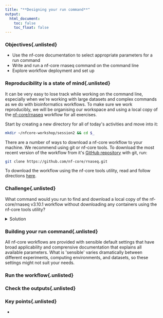```yaml
---
title: "**Designing your run command**"
output:
  html_document:
    toc: false
    toc_float: false
---
```


<div class="objectives">
  
### Objectives{.unlisted}

- Use the nf-core documentation to select appropriate parameters for a run command 
- Write and run a nf-core rnaseq command on the command line 
- Explore workflow deployment and set up 

</div>

### **Reproducibility is a state of mind**{.unlisted}

It can be very easy to lose track while working on the command line, especially when we're working with large datasets and complex commands as we do with bioinformatics workflows. To make sure we work reproducibly, we will be organising our workspace and using a local copy of the [nf-core/rnaseq](https://nf-co.re/rnaseq) workflow for all exercises. 

Start by creating a new directory for all of today's activities and move into it: 

```bash
mkdir ~/nfcore-workshop/session2 && cd $_
```

There are a number of ways to download a nf-core workflow to your machine. We recommend using git or nf-core tools. To download the most recent version of the workflow from it's [GitHub repository](https://github.com/nf-core/rnaseq) with git, run: 

```bash
git clone https://github.com/nf-core/rnaseq.git
```

To download the workflow using the nf-core tools utility, read and follow directions [here](https://nf-co.re/tools/).


<div class="challenge">

### **Challenge**{.unlisted}

What command would you run to find and download a local copy of the nf-core/rnaseq v3.10.1 workflow without downloading any containers using the nf-core tools utility? 

<details>
<summary>Solution</summary>

Search for the rnaseq pipeline: 
```bash
nf-core list rnaseq
```

Then, download the correct pipeline: 
```bash
nf-core download nf-core/rnaseq
```

You will be prompted to select a version. Use your arrow keys to specify 3.10.1 and hit enter. 

```bash
ubuntu@georgiedev:~$ nf-core download nf-core/rnaseq

                                          ,--./,-.
          ___     __   __   __   ___     /,-._.--~\
    |\ | |__  __ /  ` /  \ |__) |__         }  {
    | \| |       \__, \__/ |  \ |___     \`-._,-`-,
                                          `._,._,'

    nf-core/tools version 2.7.2 - https://nf-co.re


? Select release / branch: 3.10.1  [release]

In addition to the pipeline code, this tool can download software containers.
? Download software container images: none

If transferring the downloaded files to another system, it can be convenient to have everything compressed in a single file.
? Choose compression type: none
INFO     Saving 'nf-core/rnaseq'                                                                                            
          Pipeline revision: '3.10.1'                                                                                       
          Pull containers: 'none'                                                                                           
          Output directory: 'nf-core-rnaseq-3.10.1'                                                                         
INFO     Downloading workflow files from GitHub                                                                             
INFO     Downloading centralised configs from GitHub 
```

Check the workflow has been downloaded: 
```bash
ls
```

</details>
</div>  

### **Building your run command**{.unlisted}

All nf-core workflows are provided with sensible default settings that have broad applicability and comprensive documentation that explains all available parameters. What is 'sensible' varies dramatically between different experiments, computing environments, and datasets, so these settings might not suit your needs.   

### **Run the workflow**{.unlisted}

### **Check the outputs**{.unlisted}

<div class="keypoints">

### **Key points**{.unlisted}

* 

</div>  

